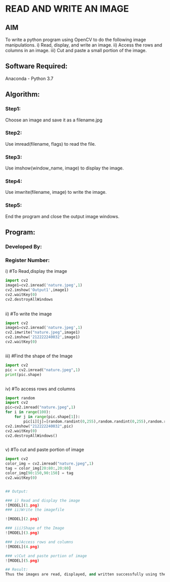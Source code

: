 # READ AND WRITE AN IMAGE
## AIM
To write a python program using OpenCV to do the following image manipulations.
i) Read, display, and write an image.
ii) Access the rows and columns in an image.
iii) Cut and paste a small portion of the image.

## Software Required:
Anaconda - Python 3.7
## Algorithm:
### Step1:
Choose an image and save it as a filename.jpg
### Step2:
Use imread(filename, flags) to read the file.
### Step3:
Use imshow(window_name, image) to display the image.
### Step4:
Use imwrite(filename, image) to write the image.
### Step5:
End the program and close the output image windows.
## Program:
### Developed By:
### Register Number: 
i) #To Read,display the image
```python
import cv2
image1=cv2.imread('nature.jpeg',1)
cv2.imshow('Output1',image1)
cv2.waitKey(0)
cv2.destroyAllWindows
  

```
ii) #To write the image
```python
import cv2
image1=cv2.imread('nature.jpeg',1)
cv2.imwrite("nature.jpeg",image1)
cv2.imshow('212222240032',image1)
cv2.waitKey(0)



```
iii) #Find the shape of the Image
```python
import cv2
pic = cv2.imread("nature.jpeg",1)
print(pic.shape)



```
iv) #To access rows and columns

```python
import random
import cv2
pic=cv2.imread("nature.jpeg",1)
for i in range(100):
    for j in range(pic.shape[1]):
        pic[i][j]=[random.randint(0,255),random.randint(0,255),random.randint(0,255)]
cv2.imshow("212222240032",pic)
cv2.waitKey(0)
cv2.destroyAllWindows()



```
v) #To cut and paste portion of image
```python
import cv2
color_img = cv2.imread("nature.jpeg",1)
tag = color_img[20:80:,20:80]
color_img[90:150,90:150] = tag
cv2.waitKey(0)


## Output:

### i) Read and display the image
![MODEL](1.png)
### ii)Write the imagefile

![MODEL](2.png)

### iii)Shape of the Image
![MODEL](3.png)

### iv)Access rows and columns
![MODEL](4.png)

### v)Cut and paste portion of image
![MODEL](5.png)

## Result:
Thus the images are read, displayed, and written successfully using the python program.


